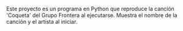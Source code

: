 <!-- Use this file to provide workspace-specific custom instructions to Copilot. For more details, visit https://code.visualstudio.com/docs/copilot/copilot-customization#_use-a-githubcopilotinstructionsmd-file -->

Este proyecto es un programa en Python que reproduce la canción 'Coqueta' del Grupo Frontera al ejecutarse. Muestra el nombre de la canción y el artista al iniciar.
